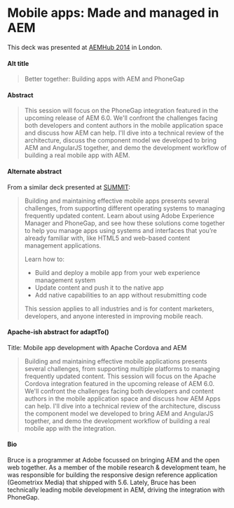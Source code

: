 Mobile apps: Made and managed in AEM
====================================

This deck was presented at [AEMHub 2014](http://aemhub.cognifide.com/speakers.html#Bruce-Lefebvre) in London.

#### Alt title

> Better together: Building apps with AEM and PhoneGap

#### Abstract

> This session will focus on the PhoneGap integration featured in the upcoming release of AEM 6.0. We'll confront the challenges facing both developers and content authors in the mobile application space and discuss how AEM can help. I'll dive into a technical review of the architecture, discuss the component model we developed to bring AEM and AngularJS together, and demo the development workflow of building a real mobile app with AEM.

#### Alternate abstract

From a similar deck presented at [SUMMIT](https://adobesummit.activeevents.com/2014/slc/connect/sessionDetail.ww?SESSION_ID=1211):

> Building and maintaining effective mobile apps presents several challenges, from supporting different operating systems to managing frequently updated content. Learn about using Adobe Experience Manager and PhoneGap, and see how these solutions come together to help you manage apps using systems and interfaces that you’re already familiar with, like HTML5 and web-based content management applications.
> 
> Learn how to:
>* Build and deploy a mobile app from your web experience management system
>* Update content and push it to the native app
>* Add native capabilities to an app without resubmitting code
>
> This session applies to all industries and is for content marketers, developers, and anyone interested in improving mobile reach.

#### Apache-ish abstract for adaptTo()

Title: Mobile app development with Apache Cordova and AEM

> Building and maintaining effective mobile applications presents several challenges, from supporting multiple platforms to managing frequently updated content. This session will focus on the Apache Cordova integration featured in the upcoming release of AEM 6.0. We'll confront the challenges facing both developers and content authors in the mobile application space and discuss how AEM Apps can help. I'll dive into a technical review of the architecture, discuss the component model we developed to bring AEM and AngularJS together, and demo the development workflow of building a real mobile app with the integration.

#### Bio

Bruce is a programmer at Adobe focussed on bringing AEM and the open web together. As a member of the mobile research & development team, he was responsible for building the responsive design reference application (Geometrixx Media) that shipped with 5.6. Lately, Bruce has been technically leading mobile development in AEM, driving the integration with PhoneGap.
